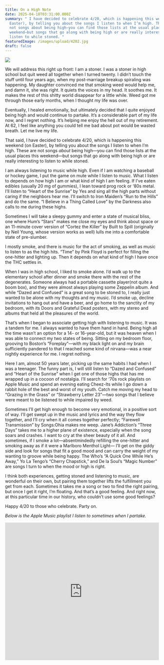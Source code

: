 ```yaml
---
title: On a High Note
date: 2025-04-18T03:31:00.000Z
summary: " I have decided to celebrate 4/20, which is happening this weekend (on
  Easter), by telling you about the songs I listen to when I’m high. These are
  not songs about being high—you can find those lists at the usual places this
  weekend—but songs that go along with being high or are really interesting to
  listen to while stoned. "
featuredImage: /images/upload/4202.jpg
draft: false
---
```

![](/images/upload/4202.jpg)

We will address this right up front: I am a stoner. I was a stoner in high school but quit weed all together when I turned twenty. I didn’t touch the stuff until four years ago, when my post-marriage breakup spiraling was happening. My daughter convinced me that smoking weed would help me, and damn it, she was right. It quiets the voices in my head. It soothes me. It makes the rest of this shitty world disappear for a little while. Weed got me through those early months, when I thought my life was over. 

Eventually, I healed emotionally, but ultimately decided that I quite enjoyed being high and would continue to partake. It’s a considerable part of my life now, and I regret nothing. It’s helping me enjoy the hell out of my retirement. At 62, I feel like anything you could tell me bad about pot would be wasted breath. Let me live my life.

That said, I have decided to celebrate 4/20, which is happening this weekend (on Easter), by telling you about the songs I listen to when I’m high. These are not songs *about* being high—you can find those lists at the usual places this weekend—but songs that go along with being high or are really interesting to listen to while stoned. 

I am always listening to music while high. Even if I am watching a baseball or hockey game, I put the game on mute while I listen to music. What I listen to depends on how high I am or what kind of high I am feeling. If I’ve eaten edibles (usually 20 mg of gummies), I lean toward prog rock or ‘80s metal. I’ll listen to “Heart of the Sunrise” by Yes and sing all the high parts without caring if the neighbors hear me. I’ll switch to Iron Maiden’s “Run to the Hills” and do the same. “I Believe in a Thing Called Love” by the Darkness also calls to me during these highs. 

Sometimes I will take a sleepy gummy and enter a state of musical bliss, one where Hum’s “Stars” makes me close my eyes and think about space or an 11-minute cover version of “Cortez the Killer” by Built to Spill (originally by Neil Young, whose version works as well) lulls me into a comfortable state of pre-slumber.

I mostly smoke, and there is music for the act of smoking, as well as music to listen to as the high hits. “Time” by Pink Floyd is perfect for filling the one-hitter and lighting up. Then it depends on what kind of high I have once the THC settles in. 

When I was in high school, I liked to smoke alone. I’d walk up to the elementary school after dinner and smoke there with the rest of the degenerates. Someone always had a portable cassette player(not quite a boom box), and they were almost always playing some Zeppelin album. And while “Dazed and Confused” is a great song to be stoned to, I really just wanted to be alone with my thoughts and my music. I’d smoke up, decline invitations to hang out and have a beer, and go home to the sanctity of my bedroom, with its Doors and Grateful Dead posters, with my stereo and albums that held all the pleasures of the world.

That’s when I began to associate getting high with listening to music. It was a tandem for me. I always wanted to have them hand in hand. Being high all the time wasn’t an option for a 14- or 16-year-old, but it was heaven when I was able to connect my two states of being. Sitting on my bedroom floor, grooving to Boston’s “Foreplay”—with my black light on and my brain sufficiently pandered to that I reached some kind of nirvana—was a near nightly experience for me. I regret nothing. 

Here I am, almost 50 years later, picking up the same habits I had when I was a teenager. The funny part is, I will still listen to “Dazed and Confused” and “Heart of the Sunrise” when I get one of those highs that has me wrapped up in a cocoon of nostalgia. I’ll search for ‘70s rock playlists on Apple Music and spend an evening eating Cheez-Its while I go down a rabbit hole of the best and worst of my youth. Catch me moving my head to “Grazing in the Grass” or “Strawberry Letter 23”—two songs that I believe were meant to be listened to while impaired by weed.

Sometimes I’ll get high enough to become very emotional, in a positive sort of way. I’ll get swept up in the music and lyrics and the way they flow together, and I’ll cry when it all comes together perfectly; “Farewell Transmission” by Songs:Ohia makes me weep. Jane’s Addiction’s “Three Days” takes me to a higher plane of existence, especially when the song soars and crashes. I want to cry at the sheer beauty of it all. And sometimes, if I smoke a lot—absentmindedly refilling the one-hitter and smoking away as if it were a Marlboro Menthol Light— I’ll get on the giddy side and look for songs that fit a good mood and can carry the weight of my wanting to groove while being happy. The Who’s “A Quick One While He’s Away,” Yo La Tengo’s “Cherry Chapstick,” and De la Soul’s “Magic Number” are songs I turn to when the mood or high is right. 

I think both experiences, getting stoned and listening to music, are wonderful on their own, but pairing them together lifts the fulfillment you get from each. Sometimes it takes me a song or two to find the right pairing, but once I get it right, I’m floating. And that’s a good feeling. And right now, at this particular time in our history, who couldn’t use some good feelings?

Happy 4/20 to those who celebrate. Party on.

*Below is the Apple Music playlist I listen to sometimes when I partake.*

<iframe allow="autoplay *; encrypted-media *;" frameborder="0" height="450" style="width:100%;max-width:660px;overflow:hidden;background:transparent;" sandbox="allow-forms allow-popups allow-same-origin allow-scripts allow-storage-access-by-user-activation allow-top-navigation-by-user-activation" src="https://embed.music.apple.com/us/playlist/high-enough/pl.u-e98lkNDuWWV8aL"></iframe>
